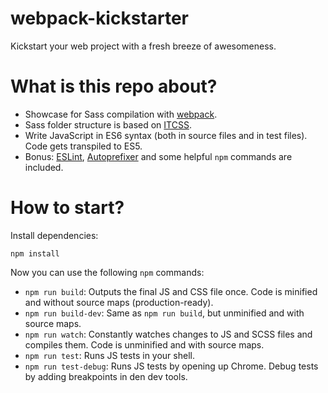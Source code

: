 # webpack-kickstarter

Kickstart your web project with a fresh breeze of awesomeness.

# What is this repo about?

* Showcase for Sass compilation with [webpack](http://webpack.github.io/).
* Sass folder structure is based on [ITCSS](https://speakerdeck.com/dafed/managing-css-projects-with-itcss).
* Write JavaScript in ES6 syntax (both in source files and in test files). Code gets transpiled to ES5.
* Bonus: [ESLint](http://eslint.org/), [Autoprefixer](https://github.com/postcss/autoprefixer) and some helpful `npm` commands are included.

# How to start?

Install dependencies:

```
npm install
```

Now you can use the following `npm` commands:

* `npm run build`: Outputs the final JS and CSS file once. Code is minified and without source maps (production-ready).
* `npm run build-dev`: Same as `npm run build`, but unminified and with source maps.
* `npm run watch`: Constantly watches changes to JS and SCSS files and compiles them. Code is unminified and with source maps.
* `npm run test`: Runs JS tests in your shell.
* `npm run test-debug`: Runs JS tests by opening up Chrome. Debug tests by adding breakpoints in den dev tools.
